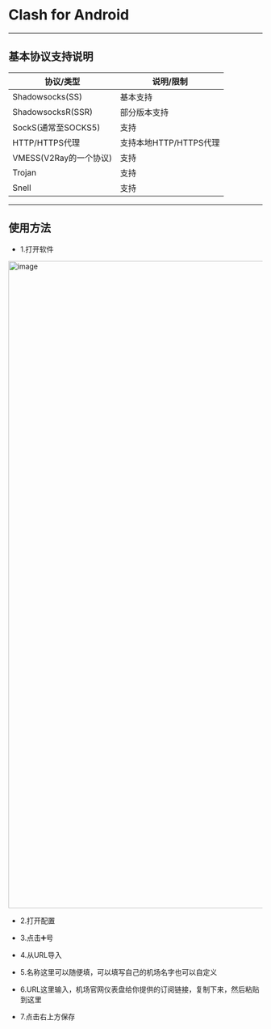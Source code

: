 # Clash for Android

---

## 基本协议支持说明

|协议/类型|说明/限制|
|-|-|
|Shadowsocks(SS)|基本支持|
|ShadowsocksR(SSR)|部分版本支持|
|SockS(通常至SOCKS5)|支持|
|HTTP/HTTPS代理|支持本地HTTP/HTTPS代理|
|VMESS(V2Ray的一个协议)|支持|
|Trojan|支持|
|Snell|支持|

---

## 使用方法

- 1.打开软件

<img width="576" height="1280" alt="image" src="https://github.com/user-attachments/assets/cf6c1a0a-7e4e-4f73-a40e-118142cceaf1" />

- 2.打开配置



- 3.点击➕号



- 4.从URL导入



- 5.名称这里可以随便填，可以填写自己的机场名字也可以自定义

- 6.URL这里输入，机场官网仪表盘给你提供的订阅链接，复制下来，然后粘贴到这里

- 7.点击右上方保存
